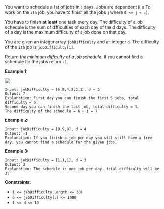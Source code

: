You want to schedule a list of jobs in `d` days. Jobs are dependent (i.e To work on the `ith` job, you have to finish all the jobs `j` where `0 <= j < i`).

You have to finish **at least** one task every day. The difficulty of a job schedule is the sum of difficulties of each day of the d days. The difficulty of a day is the maximum difficulty of a job done on that day.

You are given an integer array `jobDifficulty` and an integer `d`. The difficulty of the `ith` job is `jobDifficulty[i]`.

Return *the minimum difficulty of a job schedule*. If you cannot find a schedule for the jobs return `-1`.

**Example 1:**

![](https://assets.leetcode.com/uploads/2020/01/16/untitled.png)

```
Input: jobDifficulty = [6,5,4,3,2,1], d = 2
Output: 7
Explanation: First day you can finish the first 5 jobs, total difficulty = 6.
Second day you can finish the last job, total difficulty = 1.
The difficulty of the schedule = 6 + 1 = 7 
```
**Example 2:**
```
Input: jobDifficulty = [9,9,9], d = 4
Output: -1
Explanation: If you finish a job per day you will still have a free day. you cannot find a schedule for the given jobs.
```
**Example 3:**
```
Input: jobDifficulty = [1,1,1], d = 3
Output: 3
Explanation: The schedule is one job per day. total difficulty will be 3.
```
**Constraints:**
- `1 <= jobDifficulty.length <= 300`
- `0 <= jobDifficulty[i] <= 1000`
- `1 <= d <= 10`